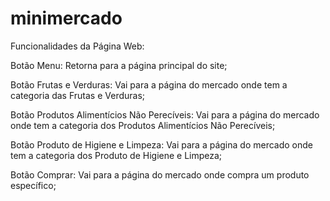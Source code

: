 # minimercado

Funcionalidades da Página Web:

Botão Menu: Retorna para a página principal do site;

Botão Frutas e Verduras: Vai para a página do mercado onde tem a categoria das Frutas e Verduras;

Botão Produtos Alimentícios Não Perecíveis: Vai para a página do mercado onde tem a categoria dos Produtos Alimentícios Não Perecíveis;

Botão Produto de Higiene e Limpeza: Vai para a página do mercado onde tem a categoria dos Produto de Higiene e Limpeza;

Botão Comprar: Vai para a página do mercado onde compra um produto específico;
